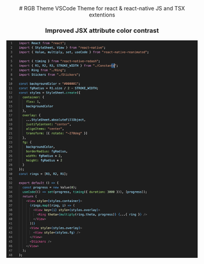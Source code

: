 <div align="center">
# RGB Theme
VSCode Theme for react & react-native JS and TSX extentions

### Improved JSX attribute color contrast

![Theme preview](https://raw.githubusercontent.com/grean/vscode-rgb-theme/master/img/themePreview.png)
</div>


